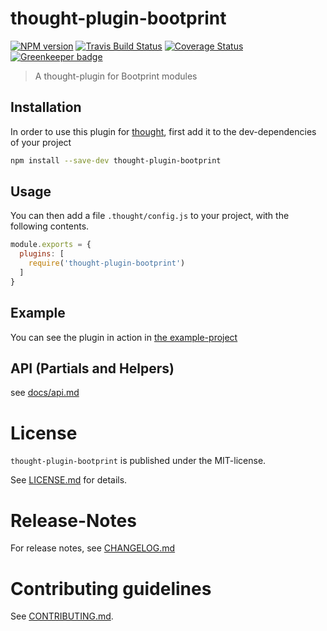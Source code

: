# thought-plugin-bootprint 

[![NPM version](https://img.shields.io/npm/v/thought-plugin-bootprint.svg)](https://npmjs.com/package/thought-plugin-bootprint)
[![Travis Build Status](https://travis-ci.org/bootprint/thought-plugin-bootprint.svg?branch=master)](https://travis-ci.org/bootprint/thought-plugin-bootprint)
[![Coverage Status](https://img.shields.io/coveralls/bootprint/thought-plugin-bootprint.svg)](https://coveralls.io/r/bootprint/thought-plugin-bootprint)
[![Greenkeeper badge](https://badges.greenkeeper.io/bootprint/thought-plugin-bootprint.svg)](https://greenkeeper.io/)

> A thought-plugin for Bootprint modules


## Installation

In order to use this plugin for [thought](https://npmjs.com/package/thought),
first add it to the dev-dependencies of your project

```bash
npm install --save-dev thought-plugin-bootprint
```

## Usage

You can then add a file `.thought/config.js` to your 
project, with the following contents.

```js
module.exports = {
  plugins: [
    require('thought-plugin-bootprint')
  ]
}
```

## Example

You can see the plugin in action in [the example-project](examples/example-project)


## API (Partials and Helpers)

see [docs/api.md](docs/api.md)

# License

`thought-plugin-bootprint` is published under the MIT-license.

See [LICENSE.md](LICENSE.md) for details.


# Release-Notes
 
For release notes, see [CHANGELOG.md](CHANGELOG.md)
 
# Contributing guidelines

See [CONTRIBUTING.md](CONTRIBUTING.md).
